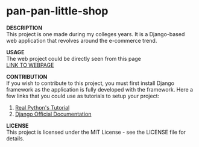 # pan-pan-little-shop

**DESCRIPTION**<br>
This project is one made during my colleges years. It is a Django-based web application that revolves around the e-commerce trend.


**USAGE**<br>
The web project could be directly seen from this page<br>
[LINK TO WEBPAGE](pbp.cs.ui.ac.id)


**CONTRIBUTION**<br>
If you wish to contribute to this project, you must first install Django framework as the application is fully developed with the framework.
Here a few links that you could use as tutorials to setup your project:
1. [Real Python's Tutorial](https://realpython.com/django-setup/)
2. [Django Official Documentation](https://docs.djangoproject.com/en/5.0/intro/tutorial01/)

**LICENSE**<br>
This project is licensed under the MIT License - see the LICENSE file for details.
